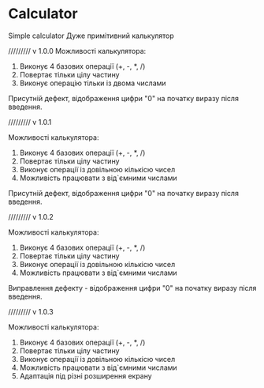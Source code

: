 # Calculator
 Simple calculator
 Дуже примітивний калькулятор

/////////
 v 1.0.0
 Можливості калькулятора:
 1) Виконує 4 базових операції (+, -, *, /)
 2) Повертає тільки цілу частину
 3) Виконує операцію тільки із двома числами

Присутній дефект, відображення цифри "0" на початку виразу після введення.


 /////////
 v 1.0.1

 Можливості калькулятора:
 1) Виконує 4 базових операції (+, -, *, /)
 2) Повертає тільки цілу частину
 3) Виконує операції із довільною кількісю чисел
 4) Можливість працювати з від`ємними числами

 Присутній дефект, відображення цифри "0" на початку виразу після введення.


 /////////
 v 1.0.2

 Можливості калькулятора:
 1) Виконує 4 базових операції (+, -, *, /)
 2) Повертає тільки цілу частину
 3) Виконує операції із довільною кількісю чисел
 4) Можливість працювати з від`ємними числами

 Виправлення дефекту - відображення цифри "0" на початку виразу після введення.


 /////////
 v 1.0.3

 Можливості калькулятора:
 1) Виконує 4 базових операції (+, -, *, /)
 2) Повертає тільки цілу частину
 3) Виконує операції із довільною кількісю чисел
 4) Можливість працювати з від`ємними числами
 5) Адаптація під різні розширення екрану


